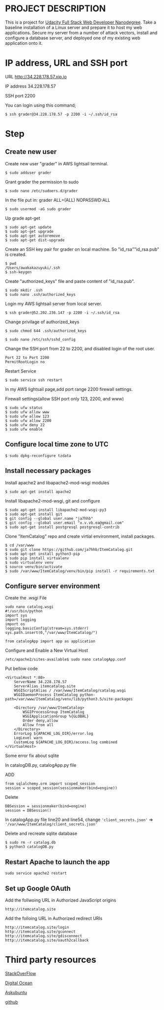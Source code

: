 # PROJECT DESCRIPTION
This is a project for <a href="https://www.udacity.com/course/full-stack-web-developer-nanodegree--nd004"> Udacity Full Stack Web Developer Nanodegree</a>.
Take a baseline installation of a Linux server and prepare it to host my web applications.
Secure my server from a number of attack vectors, install and configure a database server, and deployed one of my existing web application onto it.


# IP address, URL and SSH port
URL http://34.228.178.57.xip.io

IP address 34.228.178.57

SSH port 2200

You can login using this command;

```
$ ssh grader@34.228.178.57 -p 2200 -i ~/.ssh/id_rsa
```


# Step
## Create new user

Create new user "grader" in AWS lightsail terminal.
```
$ sudo adduser grader
```
Grant grader the permission to sudo
```
$ sudo nano /etc/sudoers.d/grader  
```
In the file put in: grader ALL=(ALL) NOPASSWD:ALL
```
$ sudo usermod -aG sudo grader
```

Up grade apt-get 
```
$ sudo apt-get update
$ sudo apt-get upgrade
$ sudo apt-get autoremove
$ sudo apt-get dist-upgrade
```
Create an SSH key pair for grader on local machine. So "id_rsa""id_rsa.pub" is created.
```
$ pwd
/Users/awakakazuyuki/.ssh
$ ssh-keygen
```
Create "authorized_keys" file and paste content of "id_rsa.pub".
```
$ sudo mkdir .ssh
$ sudo nano .ssh/authorized_keys
```

Login my AWS lightsail server from local server.
```
$ ssh grader@52.202.236.147 -p 2200 -i ~/.ssh/id_rsa
```

Change privilage of authorized_keys
```
$ sudo chmod 644 .ssh/authorized_keys
```

``` 
$ sudo nano /etc/ssh/sshd_config
``` 
Change the SSH port from 22 to 2200, and disabled login of the root user.
```
Port 22 to Port 2200
PermitRootLogin no
```
Restart Service
```
$ sudo service ssh restart
```

In my AWS lightsail page,add port range 2200 firewall settings.

Firewall settings(allow SSH port only 123, 2200, and www)
``` 
$ sudo ufw status
$ sudo ufw allow www
$ sudo ufw allow 123
$ sudo ufw allow 2200
$ sudo ufw deny 22
$ sudo ufw enable
``` 

## Configure local time zone to UTC
``` 
$ sudo dpkg-reconfigure tzdata
``` 
## Install necessary packages
Install apache2 and libapache2-mod-wsgi modules
``` 
$ sudo apt-get install apache2
``` 

Install libapache2-mod-wsgi, git and configure 
```
$ sudo apt-get install libapache2-mod-wsgi-py3
$ sudo apt-get install git
$ git config --global user.name "ja7hhb"
$ git config --global user.email "x.v.vb.ea@gmail.com"
$ sudo apt-get install postgresql postgresql-contrib
```

Clone "ItemCatalog" repo and create virtial environment, install packages.
```
$ cd /var/www
$ sudo git clone https://github.com/ja7hhb/ItemCatalog.git
$ sudo apt-get install python3-pip
$ sudo pip install virtualenv
$ sudo virtualenv venv
$ source venv/bin/activate 
$ sudo /var/www/ItemCatalog/venv/bin/pip install -r requirements.txt
```
## Configure server environment

Create the .wsgi File 
```
sudo nano catalog.wsgi
#!/usr/bin/python
import sys
import logging
import os
logging.basicConfig(stream=sys.stderr)
sys.path.insert(0,"/var/www/ItemCatalog/")

from catalogApp import app as application
```

Configure and Enable a New Virtual Host
```
/etc/apache2/sites-available$ sudo nano catalogApp.conf
```
Put bellow code
```
<VirtualHost *:80>
    ServerName 34.228.178.57
    ServerAlias itemcatalog.site
    WSGIScriptAlias / /var/www/ItemCatalog/catalog.wsgi
    WSGIDaemonProcess ItemCatalog python-path=/var/www/ItemCatalog/venv/lib/python3.5/site-packages

    <Directory /var/www/ItemCatalog>
        WSGIProcessGroup ItemCatalog
        WSGIApplicationGroup %{GLOBAL}
        Order deny,allow
        Allow from all
    </Directory>
    ErrorLog ${APACHE_LOG_DIR}/error.log
    LogLevel warn
    CustomLog ${APACHE_LOG_DIR}/access.log combined
</VirtualHost>
```
Some error fix about sqlite

In catalogDB.py, catalogApp.py file

ADD
```
from sqlalchemy.orm import scoped_session
session = scoped_session(sessionmaker(bind=engine))
```
Delete
```
DBSession = sessionmaker(bind=engine)
session = DBSession()
```

In catalogApp.py file line20 and line54, change 
```'client_secrets.json'``` 
=>
```'/var/www/ItemCatalog/client_secrets.json'```


Delete and recreate sqlite database
```
$ sudo rm -r catalog.db
$ python3 catalogDB.py
```

## Restart Apache to launch the app
```
sudo service apache2 restart
```

## Set up Google OAuth

Add the follwoing URL in Authorized JavaScript origins
```
http://itemcatalog.site
```
Add the folloing URL in Authorized redirect URIs
```
http://itemcatalog.site/login
http://itemcatalog.site/gconnect
http://itemcatalog.site/gdisconnect
http://itemcatalog.site/oauth2callback
```

# Third party resources
<a href="https://stackoverflow.com">StackOverFlow</a>

<a href="https://www.digitalocean.com">Digital Ocean</a>

<a href="https://askubuntu.com">Askubuntu</a>

<a href="https://github.com">github</a>
